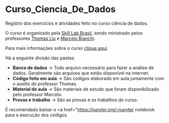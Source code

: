 # Curso_Ciencia_De_Dados
Registro dos exercícios e atividades feito no curso ciência de dados.

O curso é organizado pela <a href ="https://skilllabbrasil.com.br/">Skill Lab Brasil</a>, sendo ministrado pelos professores <a href ="https://www.linkedin.com/in/thomasliualmeida/">Thomas Liu</a> e <a href = https://www.linkedin.com/in/marcelo-bianchi-msc-eng-aa183612/>Marcelo Bianchi</a>.

Para mais informações sobre o curso <a href="https://skilllabbrasil.com.br/paravoce/data-science">clique aqui</a>.

Há a seguinte divisão das pastas:
* **Banco de dados** -> Todo arquivo necessário para fazer a análise de dados. Geralmente são arquivos que estão disponível na internet. 
* **Código feito em aula** -> São códigos elaborado em aula juntamente com o auxílio do professor Thomas.
* **Material de aula** -> São materiais de estudo que foram disponibilizado pelo professor Marcelo.
* **Provas e trabalho** -> São as provas e os trabalhos do curso.

É recomendado baixar o <a href="https://jupyter.org/>jupyter notebook</a> para a execução dos códigos. 

